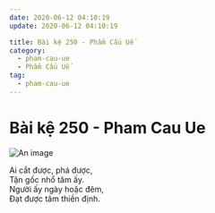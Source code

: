 ```yaml
---
date: 2020-06-12 04:10:19
update: 2020-06-12 04:10:19

title: Bài kệ 250 - Phẩm Cấu Uế
category:
  - pham-cau-ue
  - Phẩm Cấu Uế
tag:
  - pham-cau-ue
---
```


# Bài kệ 250 - Pham Cau Ue

![An image](/img/pham-cau-ue/pham-cau-ue-250.jpg)

Ai cắt được, phá được,<br>Tận gốc nhổ tâm ấy.<br>Người ấy ngày hoặc đêm,<br>Ðạt được tâm thiền định.<br>
